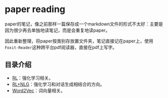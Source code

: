 # paper reading

paper的笔记，像之前那样一篇保存成一个markdown文件的形式不太好：主要是因为很少再去单独地读笔记，而是会重复地读paper。

因此重新整理，将paper按类别存放置文件夹，笔记直接记在paper上，使用`Foxit-Reader`这种跨平台pdf阅读器，直接在pdf上写字。

## 目录介绍

- [RL](https://github.com/applenob/paper_note/tree/master/RL)：强化学习相关。
- [RL+NLG](https://github.com/applenob/paper_note/tree/master/RL%2BNLG)：强化学习和对话生成相结合的方向。
- [Word2Vec](https://github.com/applenob/paper_note/tree/master/Word2Vec)：词向量相关。